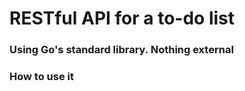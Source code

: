 # RESTful API for a to-do list
### Using Go's standard library. Nothing external

### How to use it
